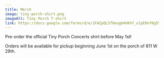 ```yaml
---
title: Merch
image: tiny-porch-shirt.png
imageAlt: Tiny Porch T-shirt
link: https://docs.google.com/forms/d/e/1FAIpQLSfOeugb4VKhf_ulpE0nf6g557Jzd6-mgMWT6plkJ2yaHvnG8w/viewform
---
```

Pre-order the official Tiny Porch Concerts shirt before May 1st! 

Orders will be available for pickup beginning June 1st on the porch of 811 W 29th.
